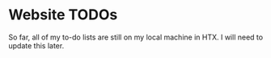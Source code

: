# Website TODOs

So far, all of my to-do lists are still on my local machine in HTX. I will need to update this later. 

